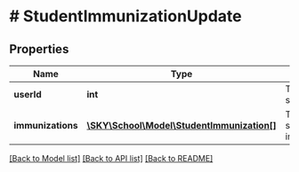 # # StudentImmunizationUpdate

## Properties

Name | Type | Description | Notes
------------ | ------------- | ------------- | -------------
**userId** | **int** | The ID of the student. |
**immunizations** | [**\SKY\School\Model\StudentImmunization[]**](StudentImmunization.md) | The list of student immunizations |

[[Back to Model list]](../../README.md#models) [[Back to API list]](../../README.md#endpoints) [[Back to README]](../../README.md)
